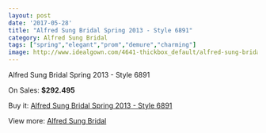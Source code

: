 ```yaml
---
layout: post
date: '2017-05-28'
title: "Alfred Sung Bridal Spring 2013 - Style 6891"
category: Alfred Sung Bridal
tags: ["spring","elegant","prom","demure","charming"]
image: http://www.idealgown.com/4641-thickbox_default/alfred-sung-bridal-spring-2013-style-6891.jpg
---
```

Alfred Sung Bridal Spring 2013 - Style 6891

On Sales: **$292.495**
<a href="https://www.idealgown.com/en/alfred-sung-bridal/2088-alfred-sung-bridal-spring-2013-style-6891.html"><amp-img layout="responsive" width="600" height="600" src="//www.idealgown.com/4641-thickbox_default/alfred-sung-bridal-spring-2013-style-6891.jpg" alt="Alfred Sung Bridal Spring 2013 - Style 6891 0" /></a>
<a href="https://www.idealgown.com/en/alfred-sung-bridal/2088-alfred-sung-bridal-spring-2013-style-6891.html"><amp-img layout="responsive" width="600" height="600" src="//www.idealgown.com/4643-thickbox_default/alfred-sung-bridal-spring-2013-style-6891.jpg" alt="Alfred Sung Bridal Spring 2013 - Style 6891 1" /></a>
<a href="https://www.idealgown.com/en/alfred-sung-bridal/2088-alfred-sung-bridal-spring-2013-style-6891.html"><amp-img layout="responsive" width="600" height="600" src="//www.idealgown.com/4642-thickbox_default/alfred-sung-bridal-spring-2013-style-6891.jpg" alt="Alfred Sung Bridal Spring 2013 - Style 6891 2" /></a>

Buy it: [Alfred Sung Bridal Spring 2013 - Style 6891](https://www.idealgown.com/en/alfred-sung-bridal/2088-alfred-sung-bridal-spring-2013-style-6891.html "Alfred Sung Bridal Spring 2013 - Style 6891")

View more: [Alfred Sung Bridal](https://www.idealgown.com/en/30-alfred-sung-bridal "Alfred Sung Bridal")